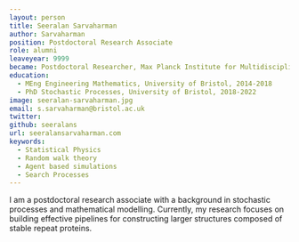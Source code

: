 ```yaml
---
layout: person
title: Seeralan Sarvaharman
author: Sarvaharman
position: Postdoctoral Research Associate
role: alumni
leaveyear: 9999
became: Postdoctoral Researcher, Max Planck Institute for Multidisciplinary Sciences, Goettingen, Germany
education:
  - MEng Engineering Mathematics, University of Bristol, 2014-2018
  - PhD Stochastic Processes, University of Bristol, 2018-2022
image: seeralan-sarvaharman.jpg
email: s.sarvaharman@bristol.ac.uk
twitter:
github: seeralans
url: seeralansarvaharman.com
keywords:
  - Statistical Physics
  - Random walk theory
  - Agent based simulations
  - Search Processes
---
```

I am a postdoctoral research associate with a background in stochastic processes and mathematical modelling. Currently, my research focuses on building effective pipelines for constructing larger structures composed of stable repeat proteins.
